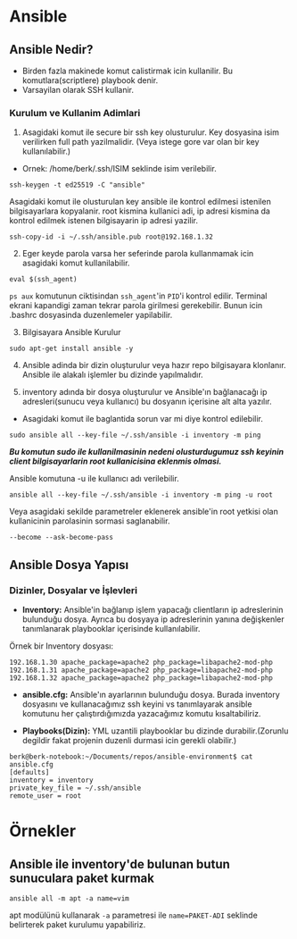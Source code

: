 # Ansible

## Ansible Nedir?

- Birden fazla makinede komut calistirmak icin kullanilir. Bu komutlara(scriptlere) playbook denir.
- Varsayilan olarak SSH kullanir.

### Kurulum ve Kullanim Adimlari

1. Asagidaki komut ile secure bir ssh key olusturulur. Key dosyasina isim verilirken full path yazilmalidir. (Veya istege gore var olan bir key kullanılabilir.)

- Ornek: /home/berk/.ssh/ISIM seklinde isim verilebilir.

```
ssh-keygen -t ed25519 -C "ansible"
```

Asagidaki komut ile olusturulan key ansible ile kontrol edilmesi istenilen bilgisayarlara kopyalanir. root kismina kullanici adi, ip adresi kismina da kontrol edilmek istenen bilgisayarin ip adresi yazilir.

```
ssh-copy-id -i ~/.ssh/ansible.pub root@192.168.1.32
```

2. Eger keyde parola varsa her seferinde parola kullanmamak icin asagidaki komut kullanilabilir.

```
eval $(ssh_agent)
```
```ps aux``` komutunun ciktisindan ```ssh_agent```'in ```PID```'i kontrol edilir. Terminal ekrani kapandigi zaman tekrar parola girilmesi gerekebilir. Bunun icin .bashrc dosyasinda duzenlemeler yapilabilir.

3. Bilgisayara Ansible Kurulur

```
sudo apt-get install ansible -y
```

4. Ansible adinda bir dizin oluşturulur veya hazır repo bilgisayara klonlanır. Ansible ile alakalı işlemler bu dizinde yapılmalıdır.

5. inventory adında bir dosya oluşturulur ve Ansible'ın bağlanacağı ip adresleri(sunucu veya kullanıcı) bu dosyanın içerisine alt alta yazılır.

- Asagidaki komut ile baglantida sorun var mi diye kontrol edilebilir.

```
sudo ansible all --key-file ~/.ssh/ansible -i inventory -m ping
```

***Bu komutun sudo ile kullanilmasinin nedeni olusturdugumuz ssh keyinin client bilgisayarlarin root kullanicisina eklenmis olmasi.***

Ansible komutuna -u ile kullanıcı adı verilebilir.

```
ansible all --key-file ~/.ssh/ansible -i inventory -m ping -u root
```

Veya asagidaki sekilde parametreler eklenerek ansible'in root yetkisi olan kullanicinin parolasinin sormasi saglanabilir.

```
--become --ask-become-pass
```

## Ansible Dosya Yapısı

### Dizinler, Dosyalar ve İşlevleri

- **Inventory:** Ansible'in bağlanıp işlem yapacağı clientların ip adreslerinin bulunduğu dosya. Ayrıca bu dosyaya ip adreslerinin yanına değişkenler tanımlanarak playbooklar içerisinde kullanılabilir.

Örnek bir Inventory dosyası:

```
192.168.1.30 apache_package=apache2 php_package=libapache2-mod-php
192.168.1.31 apache_package=apache2 php_package=libapache2-mod-php
192.168.1.32 apache_package=apache2 php_package=libapache2-mod-php
```

- **ansible.cfg:** Ansible'ın ayarlarının bulunduğu dosya. Burada inventory dosyasını ve kullanacağımız ssh keyini vs tanımlayarak ansible komutunu her çalıştırdığımızda yazacağımız komutu kısaltabiliriz.

- **Playbooks(Dizin):** YML uzantili playbooklar bu dizinde durabilir.(Zorunlu degildir fakat projenin duzenli durmasi icin gerekli olabilir.)

```
berk@berk-notebook:~/Documents/repos/ansible-environment$ cat ansible.cfg 
[defaults]
inventory = inventory
private_key_file = ~/.ssh/ansible
remote_user = root
```

# Örnekler

## Ansible ile inventory'de bulunan butun sunuculara paket kurmak

```
ansible all -m apt -a name=vim
```

apt modülünü kullanarak ```-a``` parametresi ile ```name=PAKET-ADI``` seklinde belirterek paket kurulumu yapabiliriz.